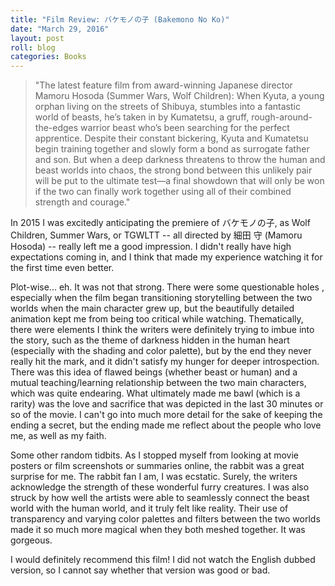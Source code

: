 ```yaml
---
title: "Film Review: バケモノの子 (Bakemono No Ko)"
date: "March 29, 2016"
layout: post
roll: blog
categories: Books
---
```


> "The latest feature film from award-winning Japanese director Mamoru Hosoda (Summer Wars, Wolf Children): When Kyuta, a young orphan living on the streets of Shibuya, stumbles into a fantastic world of beasts, he’s taken in by Kumatetsu, a gruff, rough-around-the-edges warrior beast who’s been searching for the perfect apprentice. Despite their constant bickering, Kyuta and Kumatetsu begin training together and slowly form a bond as surrogate father and son. But when a deep darkness threatens to throw the human and beast worlds into chaos, the strong bond between this unlikely pair will be put to the ultimate test—a final showdown that will only be won if the two can finally work together using all of their combined strength and courage."

In 2015 I was excitedly anticipating the premiere of バケモノの子, as Wolf Children, Summer Wars, or TGWLTT -- all directed by  細田 守 (Mamoru Hosoda) -- really left me a good impression. I didn't really have high expectations coming in, and I think that made my experience watching it for the first time even better.

Plot-wise... eh. It was not that strong. There were some questionable holes , especially when the film began transitioning storytelling between the two worlds when the main character grew up, but the beautifully detailed animation kept me from being too critical while watching. Thematically, there were elements I think the writers were definitely trying to imbue into the story, such as the theme of darkness hidden in the human heart (especially with the shading and color palette), but by the end they never really hit the mark, and it didn't satisfy my hunger for deeper introspection. There was this idea of flawed beings (whether beast or human) and a mutual teaching/learning relationship between the two main characters, which was quite endearing. What ultimately made me bawl (which is a rarity) was the love and sacrifice that was depicted in the last 30 minutes or so of the movie. I can't go into much more detail for the sake of keeping the ending a secret, but the ending made me reflect about the people who love me, as well as my faith.

Some other random tidbits. As I stopped myself from looking at movie posters or film screenshots or summaries online, the rabbit was a great surprise for me. The rabbit fan I am, I was ecstatic. Surely, the writers acknowledge the strength of these wonderful furry creatures. I was also struck by how well the artists were able to seamlessly connect the beast world with the human world, and it truly felt like reality. Their use of transparency and varying color palettes and filters between the two worlds made it so much more magical when they both meshed together. It was gorgeous.

I would definitely recommend this film! I did not watch the English dubbed version, so I cannot say whether that version was good or bad.
